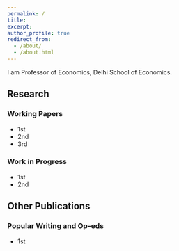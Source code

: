 ```yaml
---
permalink: /
title:
excerpt:
author_profile: true
redirect_from: 
  - /about/
  - /about.html
---
```


I am Professor of Economics, Delhi School of Economics.

## Research
### Working Papers
- 1st
- 2nd
- 3rd


### Work in Progress
- 1st
- 2nd

## Other Publications
### Popular Writing and Op-eds
- 1st
